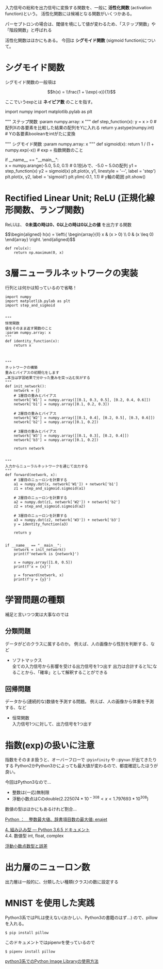 入力信号の総和を出力信号に変換する関数を、一般に **活性化関数**
(activation function)という。
活性化関数には候補となる関数がいくつかある。

パーセプトロンの場合は、閾値を境にして値が変わるため、「ステップ関数」や「階段関数」と呼ばれる

活性化関数はほかにもある。 今回は **シグモイド関数** (sigmoid
function)について。

シグモイド関数
==============

シグモイド関数の一般項は

$$h(x) = \\frac{1 + \\exp(-x)}{1}$$

ここでいうexpとは **ネイピア数** のことを指す。

import numpy import matplotlib.pylab as plt

""" ステップ関数 :param numpy.array: x """ def step\_function(x): y = x
&gt; 0 \# 配列Xの各要素を比較した結果の配列をYに入れる return
y.astype(numpy.int) \# Yの各要素booleanをintがたに変換

""" シグモイド関数 :param numpy.array: x """ def sigmoid(x): return 1 /
(1 + numpy.exp(-x)) \# exp = 指数関数のこと

if \_\_name\_\_ == "\_\_main\_\_":  
x = numpy.arange(-5.0, 5.0, 0.1) \# 0.1刻みで、-5.0 ~ 5.0の配列 y1 =
step\_function(x) y2 = sigmoid(x) plt.plot(x, y1, linestyle = '--',
label = 'step') plt.plot(x, y2, label = 'sigmoid') plt.ylim(-0.1, 1.1)
\# y軸の範囲 plt.show()

Rectified Linear Unit; ReLU (正規化線形関数、ランプ関数)
========================================================

ReLUは、 **0未満の時は0、0以上の時は0以上の値** を出力する関数

$$\\begin{aligned}
h(x) = \\left\\{ \\begin{array}{ll}
    x & (x &gt; 0) \\\\
    0 & (x \\leq 0)
\\end{array} \\right.
\\end{aligned}$$

    def relu(x):
        return np.maximum(0, x)

3層ニューラルネットワークの実装
===============================

行列とは何かは知っているので省略！

    import numpy
    import matplotlib.pylab as plt
    import step_and_sigmoid


    """
    恒常関数
    値をそのまま返す関数のこと
    :param numpy.array: x
    """
    def identity_function(x):
        return x



    """
    ネットワークの構築
    重みとバイアスの初期化をします
    …本当は学習結果で分かった重みを突っ込む気がする
    """
    def init_network():
        network = {}
        # 1層目の重みとバイアス
        network['W1'] = numpy.array([[0.1, 0.3, 0.5], [0.2, 0.4, 0.6]])
        network['b1'] = numpy.array([0.1, 0.2, 0.3])

        # 2層目の重みとバイアス
        network['W2'] = numpy.array([[0.1, 0.4], [0.2, 0.5], [0.3, 0.6]])
        network['b2'] = numpy.array([0.1, 0.2])

        # 3層目の重みとバイアス
        network['W3'] = numpy.array([[0.1, 0.3], [0.2, 0.4]])
        network['b3'] = numpy.array([0.1, 0.2])

        return network


    """
    入力からニューラルネットワークを通じて出力する
    """
    def forward(network, x):
        # 1層目のニューロンを計算する
        a1 = numpy.dot(x, network['W1']) + network['b1']
        z1 = step_and_sigmoid.sigmoid(a1)

        # 2層目のニューロンを計算する
        a2 = numpy.dot(z1, network['W2']) + network['b2']
        z2 = step_and_sigmoid.sigmoid(a2)

        # 3層目のニューロンを計算する
        a3 = numpy.dot(z2, network['W3']) + network['b3']
        y = identity_function(a3)

        return y


    if __name__ == "__main__":
        network = init_network()
        print(f'network is {network}')

        x = numpy.array([1.0, 0.5])
        print(f'x = {x}')

        y = forward(network, x)
        print(f'y = {y}')

学習問題の種類
==============

補足と言いつつ実は大事なのでは

分類問題
--------

データがどのクラスに属するのか。
例えば、人の画像から性別を判断する、など

-   ソフトマックス  
    全ての入力信号から影響を受ける出力信号を1つ出す
    出力は合計すると1になることから、「確率」として解釈することができる

回帰問題
--------

データから(連続的な)数値を予測する問題。
例えば、人の画像から体重を予測する、など

-   恒常関数  
    入力信号1つに対して、出力信号を1つ出す

指数(exp)の扱いに注意
=====================

指数をそのまま扱うと、オーバーフローで :py`infinity` や ::py`nan`
が出てきたりする
Python2かPython3かによっても最大値が変わるので、都度確認したほうが良い。

今回はPython3なので…

-   整数は(一応)無制限
-   浮動小数点はCのdouble(2.225074 \* 10<sup> − 308</sup> &lt; *x* &lt; 1.797693 \* 10<sup>308</sup>)

数値の型はほかにもあるけれど割合…

[Python ：　整数最大値、辞書項目数の最大値:
enajet](http://enajet.air-nifty.com/blog/2011/09/python-9a0e-1.html)

[4. 組み込み型 — Python 3.6.5 ドキュメント](https://docs.python.org/ja/3/library/stdtypes.html#typesnumeric)  
4.4. 数値型 int, float, complex

[浮動小数点数型と誤差](http://www.cc.kyoto-su.ac.jp/~yamada/programming/float.html)

出力層のニューロン数
====================

出力層は一般的に、分類したい種類(クラス)の数に設定する

MNIST を使用した実践
====================

Python3系ではPILは使えない(おかしい、Python3の書籍のはず…)
ので、pillowを入れる。

    $ pip install pillow

このドキュメントではpipenvを使っているので

    $ pipenv install pillow

[python3系でのPython Image
Libraryの使用方法](https://qiita.com/ukwksk/items/483d1b9e525667b77187)
